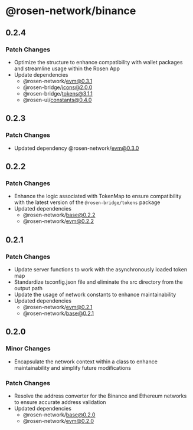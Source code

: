 # @rosen-network/binance

## 0.2.4

### Patch Changes

- Optimize the structure to enhance compatibility with wallet packages and streamline usage within the Rosen App
- Update dependencies
  - @rosen-network/evm@0.3.1
  - @rosen-bridge/icons@2.0.0
  - @rosen-bridge/tokens@3.1.1
  - @rosen-ui/constants@0.4.0

## 0.2.3

### Patch Changes

- Updated dependency @rosen-network/evm@0.3.0

## 0.2.2

### Patch Changes

- Enhance the logic associated with TokenMap to ensure compatibility with the latest version of the `@rosen-bridge/tokens` package
- Updated dependencies
  - @rosen-network/base@0.2.2
  - @rosen-network/evm@0.2.2

## 0.2.1

### Patch Changes

- Update server functions to work with the asynchronously loaded token map
- Standardize tsconfig.json file and eliminate the src directory from the output path
- Update the usage of network constants to enhance maintainability
- Updated dependencies
  - @rosen-network/evm@0.2.1
  - @rosen-network/base@0.2.1

## 0.2.0

### Minor Changes

- Encapsulate the network context within a class to enhance maintainability and simplify future modifications

### Patch Changes

- Resolve the address converter for the Binance and Ethereum networks to ensure accurate address validation
- Updated dependencies
  - @rosen-network/base@0.2.0
  - @rosen-network/evm@0.2.0
